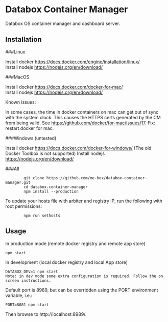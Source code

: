 # Databox Container Manager
Databox OS container manager and dashboard server.

## Installation

###Linux

Install docker https://docs.docker.com/engine/installation/linux/  
Install nodejs https://nodejs.org/en/download/  

###MacOS

Install docker https://docs.docker.com/docker-for-mac/  
Install nodejs https://nodejs.org/en/download/  

Known issues: 

In some cases, the time in docker containers on mac can get out of sync with the system clock. This causes the HTTPS certs generated by the CM from being valid. See https://github.com/docker/for-mac/issues/17. 
Fix: restart docker for mac.  

###Windows (untested)

Install docker https://docs.docker.com/docker-for-windows/ (The old Docker Toolbox is not supported)
Install nodejs https://nodejs.org/en/download/  

###All

			git clone https://github.com/me-box/databox-container-manager.git  
			cd databox-container-manager  
			npm install --production  

To update your hosts file with arbiter and registry IP, run the following with root permissions:  

			npm run sethosts

## Usage

In production mode (remote docker registry and remote app store)

	npm start

In development (local docker registry and local App store)

    DATABOX_DEV=1 npm start  
	Note: in dev mode some extra configuration is required. Follow the on screen instructions.   

Default port is 8989, but can be overridden using the PORT environment variable, i.e.:

	PORT=8081 npm start

Then browse to http://localhost:8989/.
